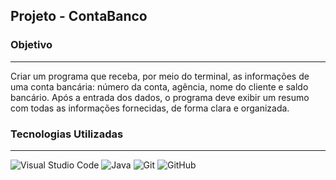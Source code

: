 ## Projeto - ContaBanco
### Objetivo
***
Criar um programa que receba, por meio do terminal, as informações de uma conta bancária: número da conta, agência, nome do cliente e saldo bancário. Após a entrada dos dados, o programa deve exibir um resumo com todas as informações fornecidas, de forma clara e organizada.
### Tecnologias Utilizadas
***
![Visual Studio Code](https://img.shields.io/badge/Visual%20Studio%20Code-0078d7.svg?style=for-the-badge&logo=visual-studio-code&logoColor=white)
![Java](https://img.shields.io/badge/java-%23ED8B00.svg?style=for-the-badge&logo=openjdk&logoColor=white)
![Git](https://img.shields.io/badge/git-%23F05033.svg?style=for-the-badge&logo=git&logoColor=white)
![GitHub](https://img.shields.io/badge/github-%23121011.svg?style=for-the-badge&logo=github&logoColor=white)
